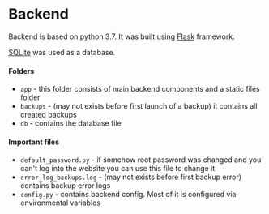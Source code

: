 # Backend

Backend is based on python 3.7. It was built using [Flask](https://flask.palletsprojects.com/en/1.1.x/) framework. 

[SQLite](https://www.sqlite.org/index.html) was used as a database. 

#### Folders
- `app` - this folder consists of main backend components and a static files folder
- `backups` - (may not exists before first launch of a backup) it contains all created backups
- `db` - contains the database file


#### Important files
- `default_password.py` - if somehow root password was changed and you can't log into the website you can use this file to change it
- `error_log_backups.log` - (may not exists before first backup error) contains backup error logs
- `config.py` - contains backend config. Most of it is configured via environmental variables